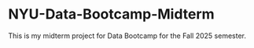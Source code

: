 # NYU-Data-Bootcamp-Midterm
This is my midterm project for Data Bootcamp for the Fall 2025 semester.
